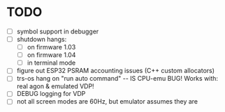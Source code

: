 # TODO

- [ ] symbol support in debugger
- [ ] shutdown hangs:
  - [ ] on firmware 1.03
  - [ ] on firmware 1.04
  - [ ] in terminal mode
- [ ] figure out ESP32 PSRAM accounting issues (C++ custom allocators)
- [ ] trs-os hang on "run auto command" -- IS CPU-emu BUG! Works with: real agon & emulated VDP!
- [ ] DEBUG logging for VDP
- [ ] not all screen modes are 60Hz, but emulator assumes they are
